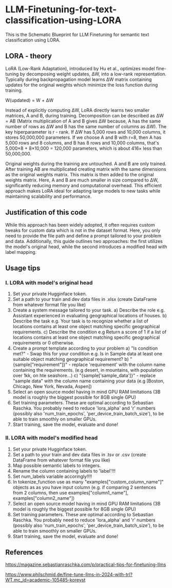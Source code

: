 # LLM-Finetuning-for-text-classification-using-LORA

This is the Schematic Blueprint for LLM Finetuning for semantic text classification using LORA. 

## LORA - theory
LoRA (Low-Rank Adaptation), introduced by Hu et al., optimizes model fine-tuning by decomposing weight updates, ΔW, into a low-rank representation. Typically during backpropagation model learns ΔW matrix containing updates for the original weights which minimize the loss function during training.

W(updated) = W + ΔW

Instead of explicitly computing ΔW, LoRA directly learns two smaller matrices, A and B, during training. Decomposition can be described as ΔW = AB (Matrix multiplication of A and B gives ΔW because, A has the same number of rows as ΔW and B has the same number of columns as ΔW). The key hiperparameter is r - rank. If ΔW has 5,000 rows and 10,000 columns, it stores 50,000,000 parameters. If we choose A and B with r=8, then A has 5,000 rows and 8 columns, and B has 8 rows and 10,000 columns, that's 5,000×8 + 8×10,000 = 120,000 parameters, which is about 416× less than 50,000,000.

Original weights during the training are untouched. A and B are only trained. After training AB are multiplicated creating matrix with the same dimensions as the original weights matrix. This matrix is then added to the original weights matrix.
Here, A and B are much smaller in size compared to ΔW, significantly reducing memory and computational overhead. This efficient approach makes LoRA ideal for adapting large models to new tasks while maintaining scalability and performance.

## **Justification of this code**
While this approach has been widely adopted, it often requires custom tweaks for custom data which is not in the dataset format. Here, you only need to provide the file path and define a prompt tailored to your problem and data. Additionally, this guide outlines two approaches: the first utilizes the model's original head, while the second introduces a modified head with label mapping.

## **Usage tips**
### I. LORA with model's original head
  1. Set your private Hugginface token.
  2. Set a path to your train and dev data files in .xlsx (create DataFrame from whatever format file you like)
  3. Create a system message tailored to your task.
    a) Describe the role e.g. Assistant experienced in evaluating geographical locations of houses.
    b) Describe the task e.g. Your task is to recognize whether a list of locations contains at least one object matching specific geographical requirements.
    c) Describe the condition e.g Return a score of 1 if a list of locations contains at least one object matching specific geographical requirements or 0 otherwise.
  4. Create a prompt template according to your problem
     a) "Is condition met?" - Swap this for your condition e.g. Is in Sample data at least one suitable object matching geographical requirement?
     b) "{sample["requirement"]}" - replace 'requirement' with the column name containing the requirements. (e.g desert, in mountains, with population over 1kk, on hte seashore...)
     c) "{sample['sample_data']}" - replace "sample data" with the column name containing your data (e.g [Boston, Chicago, New York, Nevada, Aspen])
  5. Select an open source model having in mind GPU RAM limitations (3B model is roughly the biggest possible for 8GB single GPU)
  6. Set training parameters. These are optimal according to Sebastian Raschka. You probably need to reduce 'lora_alpha' and 'r' numbers (possibly also 'num_train_epochs',
    'per_device_train_batch_size'), to be able to train smoothly on smaller GPUs.
  7. Start training, save the model, evaluate and done!


### II. LORA with model's modified head
  1. Set your private Hugginface token.
  2. Set a path to your train and dev data files in .tsv or .csv (create DataFrame from whatever format file you like)
  3. Map possible semantic labels to integers.
  4. Rename the column containing labels to 'label'!!!
  5. Set num_labels variable accoringly!!!!
  6. In tokenize_function use as many "examples["custom_column_name"]" objects as as you have input column (e.g. if comparing 2 sentences from 2 columns, then use examples["column1_name"], examples["column2_name"])
  7. Select an open source model having in mind GPU RAM limitations (3B model is roughly the biggest possible for 8GB single GPU)
  8. Set training parameters. These are optimal according to Sebastian Raschka. You probably need to reduce 'lora_alpha' and 'r' numbers (possibly also 'num_train_epochs',
    'per_device_train_batch_size'), to be able to train smoothly on smaller GPUs.
  9. Start training, save the model, evaluate and done!

## References
https://magazine.sebastianraschka.com/p/practical-tips-for-finetuning-llms

https://www.philschmid.de/fine-tune-llms-in-2024-with-trl?WT.mc_id=academic-105485-koreyst
